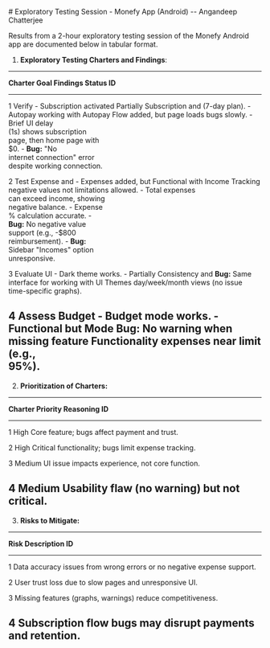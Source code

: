 \# Exploratory Testing Session - Monefy App (Android) -- Angandeep
Chatterjee

Results from a 2-hour exploratory testing session of the Monefy Android
app are documented below in tabular format.

1.  **Exploratory Testing Charters and Findings**:

  ---------------------------------------------------------------------------
  **Charter   **Goal**          **Findings**                 **Status**
  ID**                                                       
  ----------- ----------------- ---------------------------- ----------------
  1           Verify            \- Subscription activated    Partially
              Subscription and  (7-day plan). - Autopay      working with
              Autopay Flow      added, but page loads        bugs
                                slowly. - Brief UI delay     
                                (1s) shows subscription      
                                page, then home page with    
                                \$0. - **Bug:** \"No         
                                internet connection\" error  
                                despite working connection.  

  2           Test Expense and  \- Expenses added, but       Functional with
              Income Tracking   negative values not          limitations
                                allowed. - Total expenses    
                                can exceed income, showing   
                                negative balance. - Expense  
                                % calculation accurate. -    
                                **Bug:** No negative value   
                                support (e.g., -\$800        
                                reimbursement). - **Bug:**   
                                Sidebar \"Incomes\" option   
                                unresponsive.                

  3           Evaluate UI       \- Dark theme works. -       Partially
              Consistency and   **Bug:** Same interface for  working with UI
              Themes            day/week/month views (no     issue
                                time-specific graphs).       

  4           Assess Budget     \- Budget mode works. -      Functional but
              Mode              **Bug:** No warning when     missing feature
              Functionality     expenses near limit (e.g.,   
                                95%).                        
  ---------------------------------------------------------------------------

2.  **Prioritization of Charters:**

  ------------------------------------------------------------------------
  **Charter   **Priority**           **Reasoning**
  ID**                               
  ----------- ---------------------- -------------------------------------
  1           High                   Core feature; bugs affect payment and
                                     trust.

  2           High                   Critical functionality; bugs limit
                                     expense tracking.

  3           Medium                 UI issue impacts experience, not core
                                     function.

  4           Medium                 Usability flaw (no warning) but not
                                     critical.
  ------------------------------------------------------------------------

3.  **Risks to Mitigate:**

  -----------------------------------------------------------------------
  **Risk   **Description**
  ID**     
  -------- --------------------------------------------------------------
  1        Data accuracy issues from wrong errors or no negative expense
           support.

  2        User trust loss due to slow pages and unresponsive UI.

  3        Missing features (graphs, warnings) reduce competitiveness.

  4        Subscription flow bugs may disrupt payments and retention.
  -----------------------------------------------------------------------
